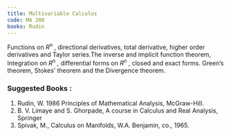 ```yaml
---
title: Multivariable Calculus
code: MA 200
books: Rudin
---
```



Functions on $R^n$ , directional derivatives, total derivative, higher order derivatives and Taylor series.The inverse and implicit function theorem,
Integration on $R^n$ , differential forms on  $R^n$ , closed and exact forms. Green’s theorem, Stokes’ theorem and the Divergence theorem.


### Suggested Books :

1. Rudin, W. 1986 Principles of Mathematical Analysis, McGraw-Hill.
2. B. V. Limaye and S. Ghorpade, A course in Calculus and Real Analysis, Springer
3. Spivak, M., Calculus on Manifolds, W.A. Benjamin, co., 1965.
